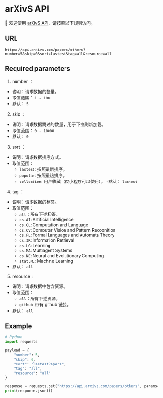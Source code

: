 # arXivS API

🎉 欢迎使用 [arXivS API](https://www.arxivs.com/doc)，请按照以下规则访问。

## URL

`https://api.arxivs.com/papers/others?number=5&skip=0&sort=lastest&tag=all&resource=all`

## Required parameters

1. number ：
  - 说明：请求数据的数量。
  - 取值范围： `1 - 100`
  - 默认： `5`
2. skip ：
  - 说明：请求数据跳过的数量，用于下拉刷新加载。
  - 取值范围： `0 - 10000`
  - 默认： `0`
3. sort ：
  - 说明：请求数据排序方式。
  - 取值范围：
    - `lastest`: 按照最新排序。
    - `popular`: 按照最热排序。
    - `collection`: 用户收藏（仅小程序可以使用）。
  -默认： `lastest`
4. tag ：
  - 说明：请求数据的标签。
  - 取值范围：
    - `all`：所有下述标签。
    - `cs.AI`: Artificial Intelligence
    - `cs.CL`: Computation and Language
    - `cs.CV`: Computer Vision and Pattern Recognition
    - `cs.FL`: Formal Languages and Automata Theory
    - `cs.IR`: Information Retrieval
    - `cs.LG`: Learning
    - `cs.MA`: Multiagent Systems
    - `cs.NE`: Neural and Evolutionary Computing
    - `stat.ML`: Machine Learning
  - 默认： `all`
5. resource :
  - 说明：请求数据中包含资源。
  - 取值范围：
    - `all`：所有下述资源。
    - `github`: 带有 github 链接。
  - 默认： `all`

## Example

```Python
# Python
import requests

payload = {
	"number": 5,
	"skip": 0,
	"sort": "lastestPapers",
	"tag": "all",
	"resource": "all"
}

response = requests.get("https://api.arxivs.com/papers/others", params=payload)
print(response.json())
```
